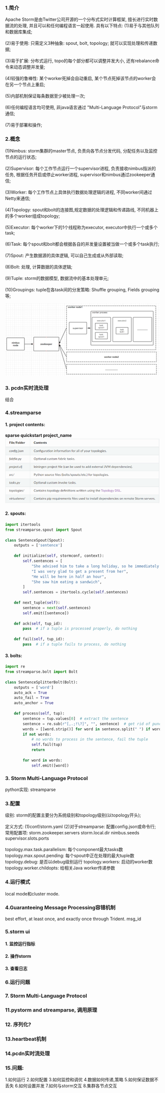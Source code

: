 ### 1.简介
Apache Storm是由Twitter公司开源的一个分布式实时计算框架, 擅长进行实时数据流的处理, 并且可以和任何编程语言一起使用.
具有以下特点:
(1)易于与其他队列和数据库集成;
<br><br>
(2)易于使用: 只需定义3种抽象: spout, bolt, topology; 就可以实现处理和传递数据;
<br><br>
(3)易于扩展: 分布式运行, topo的每个部分都可以调整并发大小, 还有rebalance命令来动态调整并发量;
<br><br>
(4)较强的鲁棒性: 某个worker死掉会自动重启, 某个节点死掉该节点的worker会在另一个节点上重启;
<br><br>
(5)内部机制保证每条数据至少被处理一次;
<br><br>
(6)任何编程语言均可使用, 非java语言通过 "Multi-Language Protocol"与storm通信;
<br><br>
(7)易于部署和操作;

### 2.概念
(1)Nimbus: storm集群的master节点, 负责向各节点分发代码, 分配任务以及监控节点的运行状态;
<br><br>
(2)Supervisor: 每个工作节点运行一个supervisor进程, 负责接收nimbus指派的任务, 根据任务开启或停止worker进程, supervisor和nimbus通过zookeeper通信;
<br><br>
(3)Worker: 每个工作节点上具体执行数据处理逻辑的进程, 不同worker间通过Netty来通信;
<br><br>
(4)Topology: spout和bolt的连接图,规定数据的处理逻辑和传递路线, 不同机器上的多个worker组成topology;
<br><br>
(5)Executor: 每个worker下的1个线程称为executor, executor中执行一个或多个task;
<br><br>
(6)Task: 每个spout和bolt都会根据各自的并发量设置被当做一个或多个task执行;
<br><br>
(7)Spout: 产生数据源的具体逻辑, 可以自己生成或从外部读取;
<br><br>
(8)Bolt: 处理, 计算数据的具体逻辑;
<br><br>
(9)Tuple: storm的数据模型, 数据流中的基本处理单元;
<br><br>
(10)Groupings: tuple在各task间的分发策略: Shuffle grouping, Fields grouping等;

![storm1](/assets/storm1.png)

### 3. pcdn实时流处理
结合

### 4.streamparse
#### 1. project contents:
**sparse quickstart project_name**
<br>
![contents](/assets/contents.png)
#### 2. spouts:
```python
import itertools
from streamparse.spout import Spout

class SentenceSpout(Spout):
    outputs = ['sentence']

    def initialize(self, stormconf, context):
        self.sentences = [
            "She advised him to take a long holiday, so he immediately quit work and took a trip around the world",
            "I was very glad to get a present from her",
            "He will be here in half an hour",
            "She saw him eating a sandwich",
        ]
        self.sentences = itertools.cycle(self.sentences)

    def next_tuple(self):
        sentence = next(self.sentences)
        self.emit([sentence])

    def ack(self, tup_id):
        pass  # if a tuple is processed properly, do nothing

    def fail(self, tup_id):
        pass  # if a tuple fails to process, do nothing
```
#### 3. bolts:
```python
import re
from streamparse.bolt import Bolt

class SentenceSplitterBolt(Bolt):
    outputs = ['word']
    auto_ack = True
    auto_fail = True
    auto_anchor = True

    def process(self, tup):
        sentence = tup.values[0]  # extract the sentence
        sentence = re.sub(r"[,.;!\?]", "", sentence)  # get rid of punctuation
        words = [[word.strip()] for word in sentence.split(" ") if word.strip()]
        if not words:
            # no words to process in the sentence, fail the tuple
            self.fail(tup)
            return

        for word in words:
            self.emit([word])
```
### 3. Storm Multi-Language Protocol
python实现: streamparse
### 3.配置
级别: storm的配置主要分为系统级别和topology级别(以topology开头);
<br><br>
定义方式:
(1)conf/storm.yaml
(2)对于streamparse: 配置config.json或命令行;
常用配置项:
storm.zookeeper.servers
storm.local.dir
nimbus.seeds
supervisor.slots.ports
<br><br>
topology.max.task.parallelism: 每个component最大tasks数
topology.max.spout.pending: 每个spout中正在处理的最大tuple数
topology.debug: 是否以debug级别运行
topology.workers: 启动的worker数
topology.worker.childopts: 给相关Java worker传递参数

### 4.运行模式
local mode和cluster mode.

### 4.Guaranteeing Message Processing容错机制
best effort, at least once, and exactly once through Trident.
msg_id

### 5.storm ui
#### 1. 监控运行指标
#### 2. 操作storm
#### 3. 查看日志

### 6.运行问题

### 7. Storm Multi-Language Protocol

### 11.pystorm and streamparse, 调用原理

### 12. 序列化?

### 13.heartbeat机制

### 14.pcdn实时流处理

### 15.问题:
1.如何运行
2.如何配置
3.如何监控和调优
4.数据如何传递,策略
5.如何保证数据不丢失
6.如何设置并发
7.如何与storm交互
8.集群各节点交互
